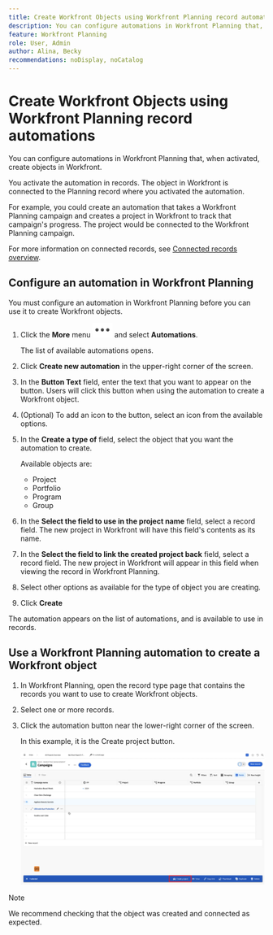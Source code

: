 ```yaml
---
title: Create Workfront Objects using Workfront Planning record automations
description: You can configure automations in Workfront Planning that, when activated, create objects in Workfront.
feature: Workfront Planning
role: User, Admin
author: Alina, Becky
recommendations: noDisplay, noCatalog
---
```


# Create Workfront Objects using Workfront Planning record automations

You can configure automations in Workfront Planning that, when activated, create objects in Workfront.

You activate the automation in records. The object in Workfront is connected to the Planning record where you activated the automation.

For example, you could create an automation that takes a Workfront Planning campaign and creates a project in Workfront to track that campaign's progress. The project would be connected to the Workfront Planning campaign.

For more information on connected records, see [Connected records overview](/help/quicksilver/planning/records/connected-records-overview.md).


## Configure an automation in Workfront Planning

You must configure an automation in Workfront Planning before you can use it to create Workfront objects.

1. Click the **More** menu ![](assets/more-menu.png) and select **Automations**. 

   The list of available automations opens.

1. Click **Create new automation** in the upper-right corner of the screen.
1. In the **Button Text** field, enter the text that you want to appear on the button. Users will click this button when using the automation to create a Workfront object.
1. (Optional) To add an icon to the button, select an icon from the available options.
1. In the **Create a type of** field, select the object that you want the automation to create. 

   Available objects are:

   * Project
   * Portfolio
   * Program
   * Group

1. In the **Select the field to use in the project name** field, select a record field. The new project in Workfront will have this field's contents as its name.
1. In the **Select the field to link the created project back** field, select a record field. The new project in Workfront will appear in this field when viewing the record in Workfront Planning.
1. Select other options as available for the type of object you are creating.
1. Click **Create**

The automation appears on the list of automations, and is available to use in records.

## Use a Workfront Planning automation to create a Workfront object

1. In Workfront Planning, open the record type page that contains the records you want to use to create Workfront objects.
1. Select one or more records.
1. Click the automation button near the lower-right corner of the screen. 

   In this example, it is the Create project button. 

   ![Automation button](assets/automation-custom-button.png)

>[!NOTE]
>
>We recommend checking that the object was created and connected as expected.
